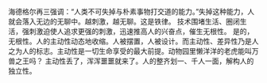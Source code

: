 海德格尔再三强调：“人类不可失掉与朴素事物打交道的能力。”失掉这种能力，人就会落入无边的无聊中。越刺激，越无聊。这是铁律。
技术围堵生活、圈闭生活，强刺激迫使人追求更强的刺激，迅速推高人的兴奋点，催生无根性。
是的，无根性。人的主动性动态地收缩。人被摆置，人被设计。而主动性、差异性乃是人之为人的标志。主动性是一切生命享受的最大前提。动物园里懒洋洋的老虎能叫万兽之王吗？
主动性丢了，浑浑噩噩就来了。人的整齐划一、千人一面，解构人的独立性。